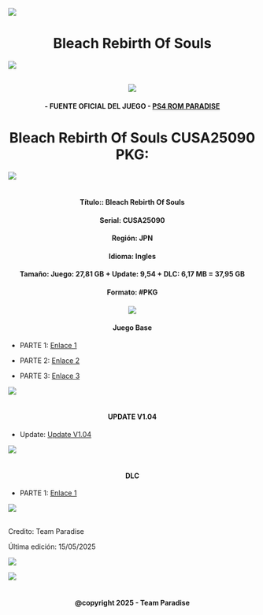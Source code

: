 <!-- Intro -->

<a href="[https://github.com/Alexhacker1212/PS3_ROM_CITY/assets/173580098/f84c0299-40f0-4fa6-8d9f-b375e67fb035](https://github.com/Alexhacker1212/Bleach-Rebirth-Of-Souls.git)
" target="_blank"><img src="https://us-east-1-bandai.graphassets.com/AXzioIclSWilEjFtsMJPwz/BrJb5CeuQHyUyyXIcX4w" /></a>
<h1 align="center">Bleach Rebirth Of Souls</h1>
<img src="https://user-images.githubusercontent.com/73097560/115834477-dbab4500-a447-11eb-908a-139a6edaec5c.gif"><br><br>
<p align="center">
  <a href="https://github.com/DenverCoder1/readme-typing-svg"><img src="https://readme-typing-svg.herokuapp.com?font=Time+New+Roman&color=cyan&size=25&center=true&vCenter=true&width=600&height=100&lines=PS4+ROM+PARADISE+BY+ALEX;Bleach+Rebirth+Of+Souls+en+Pkg;Disfruta+Del+Juego+pibe"></a>
  
<h4 align="center">- FUENTE OFICIAL DEL JUEGO - <a href="https://t.me/+ZCGou8c4l_81Y2Qx" target="blank">PS4 ROM PARADISE</a></h4>

<h1 align="center">Bleach Rebirth Of Souls CUSA25090 PKG:</h1>  

 <img src="https://user-images.githubusercontent.com/73097560/115834477-dbab4500-a447-11eb-908a-139a6edaec5c.gif"><br><br>
 
</p> 

<h4 align="center">Título:: Bleach Rebirth Of Souls</h4>
<h4 align="center">Serial: CUSA25090 </h4>
<h4 align="center">Región: JPN</h4>
<h4 align="center">Idioma: Ingles</h4>
<h4 align="center">Tamaño: Juego: 27,81 GB + Update: 9,54 + DLC: 6,17 MB = 37,95 GB</h4> 
<h4 align="center">Formato: #PKG</h4>


  
<h4 align="center">

 <a href="https://github.com/DenverCoder1/readme-typing-svg"><img src="https://readme-typing-svg.herokuapp.com?font=Time+New+Roman&color=cyan&size=25&center=true&vCenter=true&width=600&height=100&lines=Muy+bueno+el+Juego"></a>

</h4>

<h4 align="center">Juego Base</h4>

<!-- BLOG-POST-LIST:START -->

- PARTE 1: [Enlace 1](https://www.mediafire.com/file/0ztuiqkx7vo923h/JP0700-CUSA25090_00-A0100-V0100-Shunt75-Isagi-[DLPSGAME.COM].part1.rar/file)

- PARTE 2: [Enlace 2](https://www.mediafire.com/file/3xy16f3m3f3niwt/JP0700-CUSA25090_00-A0100-V0100-Shunt75-Isagi-[DLPSGAME.COM].part2.rar/file)

- PARTE 3: [Enlace 3](https://www.mediafire.com/file/qk6tirxvu38q2qq/JP0700-CUSA25090_00-A0100-V0100-Shunt75-Isagi-[DLPSGAME.COM].part3.rar/file)

<!-- BLOG-POST-LIST:END -->

<img src="https://user-images.githubusercontent.com/73097560/115834477-dbab4500-a447-11eb-908a-139a6edaec5c.gif"><br><br>

<h4 align="center">UPDATE V1.04</h4>

<!-- BLOG-POST-LIST:START -->

- Update: [Update V1.04](https://www.mediafire.com/file/dapaeicb62txgqc/JP0700-CUSA25090_00-A0104-V0100-Shunt75-Isagi-[DLPSGAME.COM].pkg/file)

<!-- BLOG-POST-LIST:END -->

<img src="https://user-images.githubusercontent.com/73097560/115834477-dbab4500-a447-11eb-908a-139a6edaec5c.gif"><br><br>

<h4 align="center">DLC</h4>

<!-- BLOG-POST-LIST:START -->

- PARTE 1: [Enlace 1](https://www.mediafire.com/file/4kpgoa8jhoim887/B_25090.DLC.Pack-Isagi-[DLPSGAME.COM].rar/file)

<!-- BLOG-POST-LIST:END -->

 <img src="https://user-images.githubusercontent.com/73097560/115834477-dbab4500-a447-11eb-908a-139a6edaec5c.gif"><br><br>

Credito: Team Paradise 

Última edición: 15/05/2025

[![](https://visitcount.itsvg.in/api?id=Alex&label=PS3%20ROM%20CITY&color=1&icon=2&pretty=false)](https://visitcount.itsvg.in)

<img src="https://user-images.githubusercontent.com/73097560/115834477-dbab4500-a447-11eb-908a-139a6edaec5c.gif"><br><br>

<h4 align="center">
@copyright 2025 -​ Team Paradise 
</h4>
